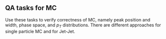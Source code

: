 ## QA tasks for MC

Use these tasks to verify correctness of MC, namely peak position and width, phase space, and $p_T$ distributions.
There are different approaches for single particle MC and for Jet-Jet.

